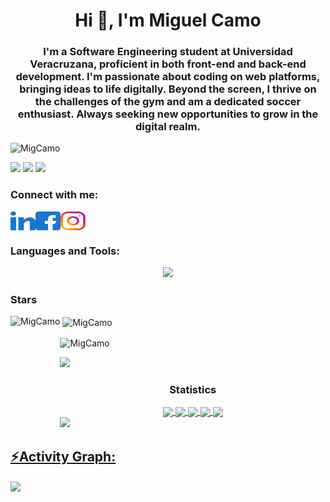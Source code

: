 <h1 align="center">Hi 👋, I'm Miguel Camo</h1>
<h3 align="center">I'm a Software Engineering student at Universidad Veracruzana, proficient in both front-end and back-end development. I'm passionate about coding on web platforms, bringing ideas to life digitally. Beyond the screen, I thrive on the challenges of the gym and am a dedicated soccer enthusiast. Always seeking new opportunities to grow in the digital realm.</h3>
<p align="left"> <img src="https://komarev.com/ghpvc/?username=MigCamo&label=Profile%20views&color=0e75b6&style=flat" alt="MigCamo" /> </p>

<div> <a href="https://www.linkedin.com/in/Miguel Ángel Camo Rincón" target="_blank"><img src="https://img.shields.io/badge/LinkedIn-0077B5?style=for-the-badge&logo=linkedin&logoColor=white" target="_blank"></a>
<a href="https://github.com/MigCamo" target="_blank"><img src="https://img.shields.io/badge/GitHub-100000?style=for-the-badge&logo=github&logoColor=white" target="_blank"></a>
<a href="https://instagram.com/migguelcamo" target="_blank"><img src="https://img.shields.io/badge/Instagram-E4405F?style=for-the-badge&logo=instagram&logoColor=white" target="_blank"></a>
</div><h3 align="left">Connect with me:</h3>
<p align="left">
<a href="https://linkedin.com/in/Miguel Ángel Camo Rincón" target="blank"><img align="center" src="https://raw.githubusercontent.com/teamedwardforever/Readme-Generator/71f25dd8b98329b168142a6b782a107b75eab178/svg/Social/linked-in-alt.svg" alt="Miguel Ángel Camo Rincón" height="30" width="40" /></a><a href="https://fb.com/Miguel Camo" target="blank"><img align="center" src="https://raw.githubusercontent.com/teamedwardforever/Readme-Generator/71f25dd8b98329b168142a6b782a107b75eab178/svg/Social/facebook.svg" alt="Miguel Camo" height="30" width="40" /></a><a href="https://instagram.com/migguelcamo" target="blank"><img align="center" src="https://raw.githubusercontent.com/teamedwardforever/Readme-Generator/71f25dd8b98329b168142a6b782a107b75eab178/svg/Social/instagram.svg" alt="migguelcamo" height="30" width="40" /></a></p>

<h3 align="left">Languages and Tools:</h3>
<p align="center">
  <a href="https://skillicons.dev">
    <img src="https://skillicons.dev/icons?i=laravel,php,javascript,vue,java,nodejs,mysql,python,bootstrap,git,docker,notion" />
  </a>
</p>

<h3 align="left">Stars</h3>
<img align="left" height="180em" src="https://github-readme-stats.vercel.app/api/top-langs/?username=MigCamo&theme=gotham&hide_border=false&include_all_commits=false&count_private=false&layout=compact" alt=MigCamo />

<p>&nbsp;<img align="center" height="180em" src="https://github-readme-stats.vercel.app/api?username=MigCamo&show_icons=true&locale=en&theme=gotham" alt="MigCamo" /></p>

<p><img align="center" height="180em" src="https://github-readme-streak-stats.herokuapp.com/?user=MigCamo&theme=gotham" alt="MigCamo" /></p>

<img src="https://user-images.githubusercontent.com/73097560/115834477-dbab4500-a447-11eb-908a-139a6edaec5c.gif"><h3 align="center">Statistics</h3>
<div align="center">
<a href="https://github.com/MigCamo">
<img align="center" src="http://github-profile-summary-cards.vercel.app/api/cards/stats?username=MigCamo&theme=gotham" height="180em" />
<img align="center" src="http://github-profile-summary-cards.vercel.app/api/cards/most-commit-language?username=MigCamo&theme=gotham" height="180em" />
<img align="center" src="http://github-profile-summary-cards.vercel.app/api/cards/repos-per-language?username=MigCamo&theme=gotham" height="180em" />
<img align="center" src="http://github-profile-summary-cards.vercel.app/api/cards/productive-time?username=MigCamo&theme=gotham" height="180em" />
<img align="center" src="http://github-profile-summary-cards.vercel.app/api/cards/profile-details?username=MigCamo&theme=gotham" height="180em" />
</div>
<img src="https://user-images.githubusercontent.com/73097560/115834477-dbab4500-a447-11eb-908a-139a6edaec5c.gif"><h2 align="left">⚡Activity Graph:</h2>
<img align="center" src="https://github-readme-activity-graph.vercel.app/graph?username=MigCamo&theme=gotham"/>
